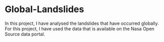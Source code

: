 # Global-Landslides
In this project, I have analysed the landslides that have occurred globally. For this project, I have used the data that is available on the Nasa Open Source data portal. 
